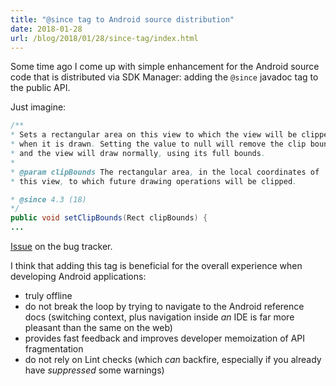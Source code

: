 ```yaml
---
title: "@since tag to Android source distribution"
date: 2018-01-28
url: /blog/2018/01/28/since-tag/index.html
---
```


Some time ago I come up with simple enhancement for the Android source code that is distributed via SDK Manager: adding the `@since` javadoc tag to the public API. 

Just imagine:

```java
/**
* Sets a rectangular area on this view to which the view will be clipped
* when it is drawn. Setting the value to null will remove the clip bounds
* and the view will draw normally, using its full bounds.
*
* @param clipBounds The rectangular area, in the local coordinates of
* this view, to which future drawing operations will be clipped.

* @since 4.3 (18)
*/
public void setClipBounds(Rect clipBounds) {
...
```

[Issue](https://issuetracker.google.com/issues/37754348) on the bug tracker.

<p $excerpt></p>

I think that adding this tag is beneficial for the overall experience when developing Android applications:

* truly offline
* do not break the loop by trying to navigate to the Android reference docs (switching context, plus navigation inside _an_ IDE is far more pleasant than the same on the web)
* provides fast feedback and improves developer memoization of API fragmentation
* do not rely on Lint checks (which _can_ backfire, especially if you already have _suppressed_ some warnings)
